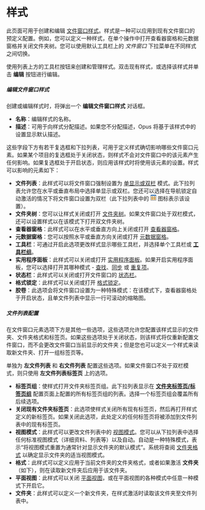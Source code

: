# 样式

此页面可用于创建和编辑 [文件窗口样式](/Manual/basic_concepts/the_lister/styles.zh.md)。样式是一种可以应用到现有文件窗口的预定义配置。例如，您可以定义一种样式，在单个操作中打开查看器窗格和元数据窗格并关闭文件夹树。您可以使用默认工具栏上的 *文件窗口* 下拉菜单在不同样式之间切换。

使用列表上方的工具栏按钮来创建和管理样式。双击现有样式，或选择该样式并单击 **编辑** 按钮进行编辑。

##### 编辑文件窗口样式

创建或编辑样式时，将弹出一个 **编辑文件窗口样式** 对话框。

- **名称**：编辑样式的名称。
- **描述**：可用于向样式分配描述。如果您不分配描述，Opus 将基于该样式中的设置显示默认描述。

这些字段下方有若干复选框和下拉列表，可用于定义样式确切影响哪些文件窗口元素。如果某个项目的复选框处于关闭状态，则样式不会对文件窗口中的该元素产生任何影响。如果复选框处于开启状态，则应用该样式时将使用该元素的设置。样式可以影响的元素如下：

- **文件列表**：此样式可以将文件窗口强制设置为 [单显示或双栏](/Manual/basic_concepts/source_and_destination.zh.md) 模式。此下拉列表允许您在水平或垂直布局中选择单显示或双栏。您还可以选择在导航锁定自动激活的情况下将文件窗口设置为双栏（此下拉列表中的 ![](/Manual/images/media/style_navlock.png) 图标表示该设置）。
- **文件夹树**：您可以让样式关闭或打开 [文件夹树](/Manual/basic_concepts/the_lister/navigation/folder_tree.zh.md)。如果文件窗口处于双栏模式，还可以设置样式以在该模式下打开双文件夹树。
- **查看器窗格**：此样式可以在水平或垂直方向上关闭或打开 [查看器窗格](/Manual/basic_concepts/the_lister/viewer_pane.zh.md)。
- **元数据窗格**：您可以按照水平或垂直方向关闭或打开 [元数据窗格](/Manual/basic_concepts/the_lister/metadata_pane.zh.md)。
- **工具栏**：可通过开启此选项更改样式显示哪些工具栏，并选择单个工具栏或 **[工具栏组](../toolbars/toolbar_sets.zh.md)**。
- **实用程序面板**：此样式可以关闭或打开 [实用程序面板](/Manual/basic_concepts/the_lister/utility_panel.zh.md)。如果开启实用程序面板，您可以选择打开其哪种模式 - [查找](/Manual/basic_concepts/searching_and_filtering/find_files/README.zh.md)、[同步](/Manual/file_operations/copying_moving_and_deleting_files/copying_updated_files/synchronize.zh.md) 或 [重复项](/Manual/additional_functionality/duplicate_file_finder.zh.md)。
- **状态栏**：此样式可以关闭或打开文件窗口的 [状态栏](/Manual/basic_concepts/the_lister/status_bar.zh.md)。
- **格式锁定**：此样式可以关闭或打开 [格式锁定](/Manual/basic_concepts/folder_options/locking_the_format.zh.md)。
- **胶卷**：此选项会将文件窗口设置为一种特殊模式：在该模式下，查看器窗格处于开启状态，且单文件列表中显示一行可滚动的缩略图。

##### 文件列表配置

在文件窗口元素选项下方是其他一些选项，这些选项允许您配置该样式显示的文件夹、文件夹格式和标签页。如果这些选项处于关闭状态，则该样式将仅重新配置文件窗口，而不会更改文件窗口当前显示的文件夹；但是您也可以定义一个样式来读取新文件夹、打开一组标签页等。

单独为 **左文件列表** 和 **右文件列表** 配置这些选项。如果文件窗口不处于双栏模式，则只使用 **左文件列表标签页** 上的选项。

- **标签页组**：使样式打开文件夹标签页组。此下拉列表显示在 **[文件夹标签页/标签页组](../folder_tabs/groups.zh.md)** 配置页面上配置的所有标签页组的列表。选择一个标签页组会覆盖所有后续选项。
- **关闭现有文件夹标签页**：此选项使样式关闭所有现有标签页，然后再打开样式定义的新标签页。如果关闭此选项，此处定义的任何标签页将被添加到文件列表中的现有标签页。
- **视图模式**：此样式可以更改文件列表中的 [视图模式](/Manual/basic_concepts/the_lister/view_modes.zh.md)。您可以从下拉列表中选择任何标准视图模式（详细资料、列表等）以及自动。自动是一种特殊模式，表示“将视图模式重置为通常针对显示文件夹的默认模式”。系统将查阅 [文件夹格式](/Manual/basic_concepts/folder_options/folder_formats.zh.md) 以确定显示文件夹的适当视图模式。
- **格式**：此样式可以定义应用于当前文件夹的文件夹格式，或者如果激活 **文件夹**（如下），则在读取新文件夹后应用于该文件夹。
- **平面视图**：此样式可以关闭 [平面视图](/Manual/basic_concepts/flat_view.zh.md)，或在平面视图的各种模式中任意一种模式下开启它。
- **文件夹**：此样式可以定义一个新文件夹，在样式激活时读取该文件夹至文件列表中。